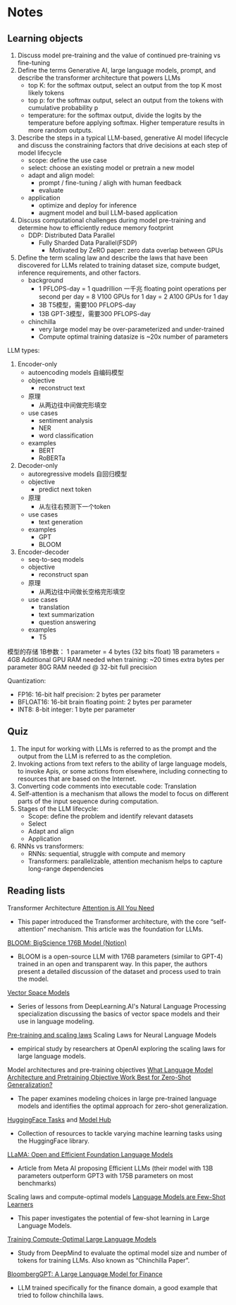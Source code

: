# Notes

## Learning objects

1. Discuss model pre-training and the value of continued pre-training vs fine-tuning
2. Define the terms Generative AI, large language models, prompt, and describe the transformer architecture that powers LLMs
    - top K: for the softmax output, select an output from the top K most likely tokens
    - top p: for the softmax output, select an output from the tokens with cumulative probability p
    - temperature: for the softmax output, divide the logits by the temperature before applying softmax. Higher temperature results in more random outputs.
3. Describe the steps in a typical LLM-based, generative AI model lifecycle and discuss the constraining factors that drive decisions at each step of model lifecycle
    - scope: define the use case
    - select: choose an existing model or pretrain a new model
    - adapt and align model:
      - prompt / fine-tuning / aligh with human feedback
      - evaluate
    - application
      - optimize and deploy for inference
      - augment model and buil LLM-based application
4. Discuss computational challenges during model pre-training and determine how to efficiently reduce memory footprint
   - DDP: Distributed Data Parallel
      - Fully Sharded Data Parallel(FSDP)
        - Motivated by ZeRO paper: zero data overlap between GPUs
5. Define the term scaling law and describe the laws that have been discovered for LLMs related to training dataset size, compute budget, inference requirements, and other factors.
   - background
     - 1 PFLOPS-day = 1 quadrillion 一千兆 floating point operations per second per day = 8 V100 GPUs for 1 day = 2 A100 GPUs for 1 day
     - 3B T5模型，需要100 PFLOPS-day
     - 13B GPT-3模型，需要300 PFLOPS-day
   - chinchilla
     - very large model may be over-parameterized and under-trained
     - Compute optimal training datasize is ~20x number of parameters

LLM types:

1. Encoder-only
   - autoencoding models 自编码模型
   - objective
     - reconstruct text
   - 原理
     - 从两边往中间做完形填空
   - use cases
     - sentiment analysis
     - NER
     - word classification
   - examples
     - BERT
     - RoBERTa
2. Decoder-only
   - autoregressive models 自回归模型
   - objective
     - predict next token
   - 原理
     - 从左往右预测下一个token
   - use cases
     - text generation
   - examples
     - GPT
     - BLOOM
3. Encoder-decoder
   - seq-to-seq models
   - objective
     - reconstruct span
   - 原理
     - 从两边往中间做长空格完形填空
   - use cases
     - translation
     - text summarization
     - question answering
   - examples
     - T5

模型的存储
1B参数：
1 parameter = 4 bytes (32 bits float)
1B parameters = 4GB
Additional GPU RAM needed when training: ~20 times extra bytes per parameter
80G RAM needed @ 32-bit full precision

Quantization:

- FP16: 16-bit half precision: 2 bytes per parameter
- BFLOAT16: 16-bit brain floating point: 2 bytes per parameter
- INT8: 8-bit integer: 1 byte per parameter

## Quiz

1. The input for working with LLMs is referred to as the prompt and the output from the LLM is referred to as the completion.
2. Invoking actions from text refers to the ability of large language models, to invoke Apis, or some actions from elsewhere, including connecting to resources that are based on the Internet.
3. Converting code comments into executable code: Translation
4. Self-attention is a mechanism that allows the model to focus on different parts of the input sequence during computation.
5. Stages of the LLM lifecycle:
   - Scope: define the problem and identify relevant datasets
   - Select
   - Adapt and align
   - Application
6. RNNs vs transformers:
   - RNNs: sequential, struggle with compute and memory
   - Transformers: parallelizable, attention mechanism helps to capture long-range dependencies

## Reading lists

Transformer Architecture
[Attention is All You Need](https://arxiv.org/pdf/1706.03762.pdf)

- This paper introduced the Transformer architecture, with the core “self-attention” mechanism. This article was the foundation for LLMs.

[BLOOM: BigScience 176B Model (Notion)](https://bigscience.notion.site/BLOOM-BigScience-176B-Model-ad073ca07cdf479398d5f95d88e218c4)

- BLOOM is a open-source LLM with 176B parameters (similar to GPT-4) trained in an open and transparent way. In this paper, the authors present a detailed discussion of the dataset and process used to train the model.

[Vector Space Models](https://www.coursera.org/learn/classification-vector-spaces-in-nlp/home/week/3)

- Series of lessons from DeepLearning.AI's Natural Language Processing specialization discussing the basics of vector space models and their use in language modeling.

[Pre-training and scaling laws](https://arxiv.org/abs/2001.08361)
Scaling Laws for Neural Language Models

- empirical study by researchers at OpenAI exploring the scaling laws for large language models.

Model architectures and pre-training objectives
[What Language Model Architecture and Pretraining Objective Work Best for Zero-Shot Generalization?](https://arxiv.org/pdf/2204.05832.pdf)

- The paper examines modeling choices in large pre-trained language models and identifies the optimal approach for zero-shot generalization.

[HuggingFace Tasks](https://huggingface.co/tasks)
 and
[Model Hub](https://huggingface.co/models)

- Collection of resources to tackle varying machine learning tasks using the HuggingFace library.

[LLaMA: Open and Efficient Foundation Language Models](https://arxiv.org/pdf/2302.13971.pdf)

- Article from Meta AI proposing Efficient LLMs (their model with 13B parameters outperform GPT3 with 175B parameters on most benchmarks)

Scaling laws and compute-optimal models
[Language Models are Few-Shot Learners](https://arxiv.org/pdf/2005.14165.pdf)

- This paper investigates the potential of few-shot learning in Large Language Models.

[Training Compute-Optimal Large Language Models](https://arxiv.org/pdf/2203.15556.pdf)

- Study from DeepMind to evaluate the optimal model size and number of tokens for training LLMs. Also known as “Chinchilla Paper”.

[BloombergGPT: A Large Language Model for Finance](https://arxiv.org/pdf/2303.17564.pdf)

- LLM trained specifically for the finance domain, a good example that tried to follow chinchilla laws.
